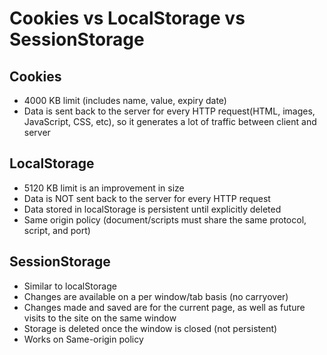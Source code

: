 # Cookies vs LocalStorage vs SessionStorage

## Cookies
- 4000 KB limit (includes name, value, expiry date)
- Data is sent back to the server for every HTTP request(HTML, images, JavaScript, CSS, etc), so it generates a lot of traffic between client and server

## LocalStorage
- 5120 KB limit is an improvement in size
- Data is NOT sent back to the server for every HTTP request
- Data stored in localStorage is persistent until explicitly deleted
- Same origin policy (document/scripts must share the same protocol, script, and port)

## SessionStorage
- Similar to localStorage
- Changes are available on a per window/tab basis (no carryover)
- Changes made and saved are for the current page, as well as future visits to the site on the same window
- Storage is deleted once the window is closed (not persistent)
- Works on Same-origin policy
